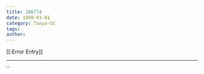 ```yaml
---
title: 186774
date: 1990-01-01
category: Tanya-SC
tags: 
author: 
---
```


[[:Error Entry]]

---



``

